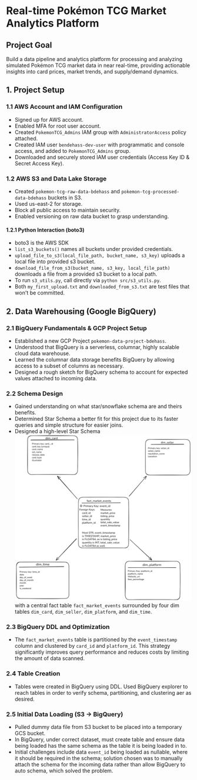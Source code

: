 # Real-time Pokémon TCG Market Analytics Platform

## Project Goal
Build a data pipeline and analytics platform for processing and analyzing simulated Pokémon TCG market data in near real-time, providing actionable insights into card prices, market trends, and supply/demand dynamics.

## 1. Project Setup
### 1.1 AWS Account and IAM Configuration
- Signed up for AWS account.
- Enabled MFA for root user account.
- Created `PokemonTCG_Admins` IAM group with `AdministratorAccess` policy attached.
- Created IAM user `bendehass-dev-user` with programmatic and console access, and added to `PokemonTCG_Admins` group.
- Downloaded and securely stored IAM user credentials (Access Key ID & Secret Access Key).
### 1.2 AWS S3 and Data Lake Storage
- Created `pokemon-tcg-raw-data-bdehass` and `pokemon-tcg-processed-data-bdehass` buckets in S3.
- Used us-east-2 for storage.
- Block all public access to maintain security.
- Enabled versioning on raw data bucket to grasp understanding.
#### 1.2.1 Python Interaction (boto3)
- boto3 is the AWS SDK
- `list_s3_buckets()` names all buckets under provided credentials.
- `upload_file_to_s3(local_file_path, bucket_name, s3_key)` uploads a local file into provided s3 bucket.
- `download_file_from_s3(bucket_name, s3_key, local_file_path)` downloads a file from a provided s3 bucket to a local path.
- To run `s3_utils.py`, call directly via `python src/s3_utils.py`.
- Both `my_first_upload.txt` and `downloaded_from_s3.txt` are test files that won't be committed.
## 2. Data Warehousing (Google BigQuery)
### 2.1 BigQuery Fundamentals & GCP Project Setup
- Established a new GCP Project `pokemon-data-project-bdehass`.
- Understood that BigQuery is a serverless, columnar, highly scalable cloud data warehouse.
- Learned the columnar data storage benefits BigQuery by allowing access to a subset of columns as necessary.
- Designed a rough sketch for BigQuery schema to account for expected values attached to incoming data.
### 2.2 Schema Design
- Gained understanding on what star/snowflake schema are and theirs benefits.
- Determined Star Schema a better fit for this project due to its faster queries and simple structure for easier joins.
- Designed a high-level Star Schema ![Pokémon TCG Data Warehouse Star Schema](docs/brainstorm_star_schema.png) with a central fact table `fact_market_events` surrounded by four dim tables `dim_card`, `dim_seller`, `dim_platform`, and `dim_time`.
### 2.3 BigQuery DDL and Optimization
- The `fact_market_events` table is partitioned by the `event_timestamp` column and clustered by `card_id` and `platform_id`. This strategy significantly improves query performance and reduces costs by limiting the amount of data scanned.
### 2.4 Table Creation
- Tables were created in BigQuery using DDL. Used BigQuery explorer to reach tables in order to verify schema, partitioning, and clustering aer as desired.
### 2.5 Initial Data Loading (S3 -> BigQuery)
- Pulled dummy data file from S3 bucket to be placed into a temporary GCS bucket. 
- In BigQuery, under correct dataset, must create table and ensure data being loaded has the same schema as the table it is being loaded in to.
- Initial challenges include data `event_id` being loaded as nullable, where it should be required in the schema; solution chosen was to manually attach the schema for the incoming data rather than allow BigQuery to auto schema, which solved the problem.